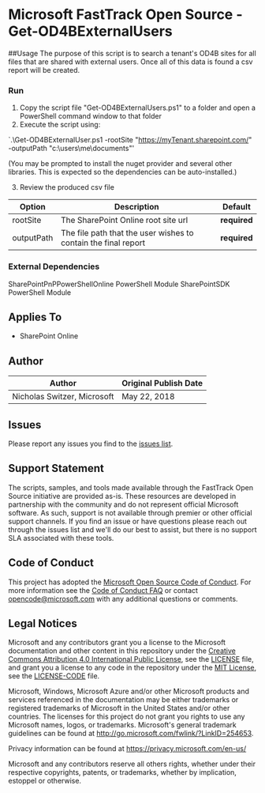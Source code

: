 # Microsoft FastTrack Open Source - Get-OD4BExternalUsers

##Usage
The purpose of this script is to search a tenant's OD4B sites for all files that are shared with external users. Once all of this data is found a csv report will be created.

### Run

1. Copy the script file "Get-OD4BExternalUsers.ps1" to a folder and open a PowerShell command window to that folder
2. Execute the script using:

`.\Get-OD4BExternalUser.ps1 -rootSite "https://myTenant.sharepoint.com/" -outputPath "c:\users\me\documents"'

(You may be prompted to install the nuget provider and several other libraries. This is expected so the dependencies can be auto-installed.)

3. Review the produced csv file


|Option|Description|Default
|----|--------------------------|--------------------------
|rootSite|The SharePoint Online root site url|**required**
|outputPath|The file path that the user wishes to contain the final report|**required**


### External Dependencies

SharePointPnPPowerShellOnline PowerShell Module
SharePointSDK PowerShell Module

## Applies To

- SharePoint Online

## Author

|Author|Original Publish Date
|----|--------------------------
|Nicholas Switzer, Microsoft|May 22, 2018|

## Issues

Please report any issues you find to the [issues list](../../../../issues).

## Support Statement

The scripts, samples, and tools made available through the FastTrack Open Source initiative are provided as-is. These resources are developed in partnership with the community and do not represent official Microsoft software. As such, support is not available through premier or other official support channels. If you find an issue or have questions please reach out through the issues list and we'll do our best to assist, but there is no support SLA associated with these tools.

## Code of Conduct

This project has adopted the [Microsoft Open Source Code of Conduct](https://opensource.microsoft.com/codeofconduct/).
For more information see the [Code of Conduct FAQ](https://opensource.microsoft.com/codeofconduct/faq/) or
contact [opencode@microsoft.com](mailto:opencode@microsoft.com) with any additional questions or comments.

## Legal Notices

Microsoft and any contributors grant you a license to the Microsoft documentation and other content
in this repository under the [Creative Commons Attribution 4.0 International Public License](https://creativecommons.org/licenses/by/4.0/legalcode),
see the [LICENSE](https://github.com/Microsoft/FastTrack/blob/master/LICENSE) file, and grant you a license to any code in the repository under the [MIT License](https://opensource.org/licenses/MIT), see the
[LICENSE-CODE](https://github.com/Microsoft/FastTrack/blob/master/LICENSE-CODE) file.

Microsoft, Windows, Microsoft Azure and/or other Microsoft products and services referenced in the documentation
may be either trademarks or registered trademarks of Microsoft in the United States and/or other countries.
The licenses for this project do not grant you rights to use any Microsoft names, logos, or trademarks.
Microsoft's general trademark guidelines can be found at http://go.microsoft.com/fwlink/?LinkID=254653.

Privacy information can be found at https://privacy.microsoft.com/en-us/

Microsoft and any contributors reserve all others rights, whether under their respective copyrights, patents,
or trademarks, whether by implication, estoppel or otherwise.
